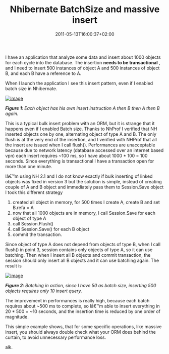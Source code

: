 ﻿---
title: "Nhibernate BatchSize and massive insert"
description: ""
date: 2011-05-13T16:00:37+02:00
draft: false
tags: [Nhibernate,Performance]
categories: [Nhibernate]
---
I have an application that analyze some data and insert about 1000 objects for each cycle into the database. The insertion  **needs to be transactional** , and I need to insert 500 instances of object A and 500 instances of object B, and each B have a reference to A.

When I launch the application I see this insert pattern, even if I enabled batch size in Nhibernate.

[![image](http://www.codewrecks.com/blog/wp-content/uploads/2011/05/image_thumb6.png "image")](http://www.codewrecks.com/blog/wp-content/uploads/2011/05/image6.png)

 ***Figure 1***: *Each object has his own insert instruction A then B then A then B again.*

This is a typical bulk insert problem with an ORM, but it is strange that it happens even if I enabled Batch size. Thanks to NhProf I verified that NH inserted objects one by one, alternating object of type A and B. The only flush is at the very end of the insertion, and I verified with NHProf that all the insert are issued when I call flush(). Performances are unacceptable because due to network latency (database accessed over an internet based vpn) each insert requires ~100 ms, so I have about 1000 \* 100 = 100 seconds. Since everything is transactional I have a transaction open for more than one minute.

Iâ€™m using NH 2.1 and I do not know exactly if bulk inserting of linked objects was fixed in version 3 but the solution is simple, instead of creating couple of A and B object and immediately pass them to Session.Save object I took this different strategy

1) created all object in memory, for 500 times I create A, create B and set B.refa = A     
2) now that all 1000 objects are in memory, I call Session.Save for each object of type A      
3) call Session.Flush()      
4) call Session.Save() for each B object      
5) commit the transaction.

Since object of type A does not depend from objects of type B, when I call flush() in point 3, session contains only objects of type A, so it can use batching. Then when I insert all B objects and commit transaction, the session should only insert all B objects and it can use batching again. The result is

[![image](http://www.codewrecks.com/blog/wp-content/uploads/2011/05/image_thumb7.png "image")](http://www.codewrecks.com/blog/wp-content/uploads/2011/05/image7.png)

 ***Figure 2***: *Batching in action, since I have 50 as batch size, inserting 500 objects requires only 10 insert query.*

The improvement in performances is really high, because each batch requires about ~500 ms to complete, so Iâ€™m able to insert everything in 20 \* 500 = ~10 seconds, and the insertion time is reduced by one order of magnitude.

This simple example shows, that for some specific operations, like massive insert, you should always double check what your ORM does behind the curtain, to avoid unnecessary performance loss.

alk.
